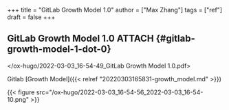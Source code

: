 +++
title = "GitLab Growth Model 1.0"
author = ["Max Zhang"]
tags = ["ref"]
draft = false
+++

## GitLab Growth Model 1.0 <span class="tag"><span class="ATTACH">ATTACH</span></span> {#gitlab-growth-model-1-dot-0}

</ox-hugo/2022-03-03_16-54-49_GitLab Growth Model 1.0.pdf>

Gitlab [Growth Model]({{< relref "20220303165831-growth_model.md" >}})

{{< figure src="/ox-hugo/2022-03-03_16-54-56_2022-03-03_16-54-10.png" >}}
